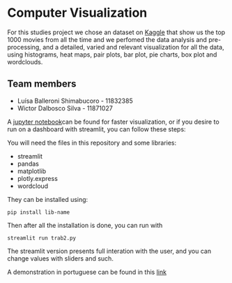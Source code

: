 # Computer Visualization

For this studies project we chose an dataset on [Kaggle](https://www.kaggle.com/datasets/harshitshankhdhar/imdb-dataset-of-top-1000-movies-and-tv-shows) that show us the top 1000 movies from all the time and we perfomed the data analysis and pre-processing, and a detailed, varied and relevant visualization for all the data, using histograms, heat maps, pair plots, bar plot, pie charts, box plot and wordclouds.  

## Team members

- Luísa Balleroni Shimabucoro - 11832385
- Wictor Dalbosco Silva - 11871027



A [jupyter notebook](https://github.com/WictorDalbosco/Computer-Visualization/blob/main/computer_visualization.ipynb)can be found for faster visualization, or if you desire to run on a dashboard with streamlit, you can follow these steps:

You will need the files in this repository and some libraries:

- streamlit
- pandas
- matplotlib
- plotly.express
- wordcloud

They can be installed using:

```
pip install lib-name
```

Then after all the installation is done, you can run with

```
streamlit run trab2.py
```

The streamlit version presents full interation with the user, and you can change values with sliders and such.

A demonstration in portuguese can be found in this [link](https://youtu.be/hzybluWtt3s)
